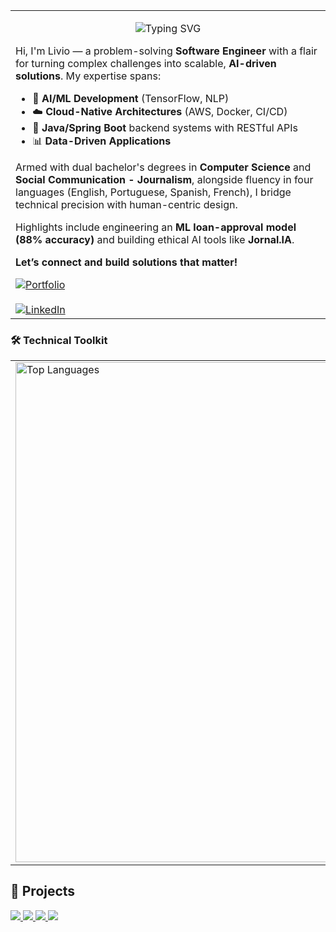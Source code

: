 <div align="center">
  <table>
    <tr>
      <td>
        <p align="center">
          <img src="https://readme-typing-svg.herokuapp.com?font=Fira+Code&pause=800&color=02c39a&center=true&vCenter=true&width=435&lines=Livio+A.+M.;Software+Engineer;AI%2FML+Developer;Scalable+%26+Ethical+Solutions" alt="Typing SVG" />
        </p>
        <p>Hi, I'm Livio — a problem-solving <strong>Software Engineer</strong> with a flair for turning complex challenges into scalable, <strong>AI-driven solutions</strong>. My expertise spans:</p>
        <ul>
          <li>🧠 <strong>AI/ML Development</strong> (TensorFlow, NLP)</li>
          <li>☁️ <strong>Cloud-Native Architectures</strong> (AWS, Docker, CI/CD)</li>
          <li>🚀 <strong>Java/Spring Boot</strong> backend systems with RESTful APIs</li>
          <li>📊 <strong>Data-Driven Applications</strong></li>
        </ul>
        <p>Armed with dual bachelor's degrees in <strong>Computer Science</strong> and <strong>Social Communication - Journalism</strong>, alongside fluency in four languages (English, Portuguese, Spanish, French), I bridge technical precision with human-centric design.</p>
        <p>Highlights include engineering an <strong>ML loan-approval model (88% accuracy)</strong> and building ethical AI tools like <strong>Jornal.IA</strong>.</p>
        <p><strong>Let’s connect and build solutions that matter!</strong></p>
        <a href="https://livioam.github.io/livio-portfolio/">
          <img src="https://img.shields.io/badge/View%20My%20Portfolio-02c39a?style=for-the-badge&logo=firefox&logoColor=white" alt="Portfolio">
        </a>
        <br><br>
        <a href="https://linkedin.com/in/livioam">
          <img src="https://img.shields.io/badge/LinkedIn-0A66C2?style=for-the-badge&logo=linkedin&logoColor=white" alt="LinkedIn">
        </a>
      </td>
    </tr>
  </table>
</div>

### 🛠 **Technical Toolkit** <table>
  <tr>
    <td>
      <img src="https://github-readme-stats.vercel.app/api/top-langs/?username=livioangelim&layout=compact&theme=highcontrast&bg_color=0f4c81&title_color=02c39a&text_color=ffffff"
           alt="Top Languages" width="800" />
    </td>
    <td>
        <img src="https://img.shields.io/badge/Python-3776AB?style=for-the-badge&logo=python&logoColor=white" />
        <img src="https://img.shields.io/badge/Java-ED8B00?style=for-the-badge&logo=java&logoColor=white" />
        <img src="https://img.shields.io/badge/Spring%20Boot-6DB33F?style=for-the-badge&logo=spring-boot&logoColor=white" />
        <img src="https://img.shields.io/badge/TensorFlow-FF6F00?style=for-the-badge&logo=tensorflow&logoColor=white" />
        <img src="https://img.shields.io/badge/NLP-5F9EA0?style=for-the-badge&logo=openai&logoColor=white" /> <img src="https://img.shields.io/badge/AWS-232F3E?style=for-the-badge&logo=amazon-aws&logoColor=white" />
        <img src="https://img.shields.io/badge/Docker-2496ED?style=for-the-badge&logo=docker&logoColor=white" />
        <img src="https://img.shields.io/badge/MySQL-4479A1?style=for-the-badge&logo=mysql&logoColor=white" />
        <img src="https://img.shields.io/badge/JavaScript-F7DF1E?style=for-the-badge&logo=javascript&logoColor=black" />
        <img src="https://img.shields.io/badge/React-20232A?style=for-the-badge&logo=react&logoColor=61DAFB" />
        <img src="https://img.shields.io/badge/Angular-DD0031?style=for-the-badge&logo=angular&logoColor=white" />
        <img src="https://img.shields.io/badge/Node.js-339933?style=for-the-badge&logo=nodedotjs&logoColor=white" />
        <img src="https://img.shields.io/badge/GitHub-181717?style=for-the-badge&logo=github&logoColor=white" />
        <img src="https://img.shields.io/badge/Linux-FCC624?style=for-the-badge&logo=linux&logoColor=black" />
        <img src="https://img.shields.io/badge/Jira-0052CC?style=for-the-badge&logo=jira&logoColor=white" />
    </td>
  </tr>
</table>

## 📂 Projects
<a href="https://github.com/livioam/loan-eligibility-checker">
  <img src="https://github-readme-stats.vercel.app/api/pin/?username=livioangelim&repo=loan-eligibility-checker&bg_color=0f4c81&title_color=02c39a&text_color=ffffff&icon_color=02c39a&hide_border=true" />
</a>
<a href="https://github.com/livioam/parcel-service-routing-program">
  <img src="https://github-readme-stats.vercel.app/api/pin/?username=livioangelim&repo=parcel-service-routing-program&bg_color=0f4c81&title_color=02c39a&text_color=ffffff&icon_color=02c39a&hide_border=true" />
</a>
<a href="https://github.com/livioam/eduflow-system">
  <img src="https://github-readme-stats.vercel.app/api/pin/?username=livioangelim&repo=eduflow-system&bg_color=0f4c81&title_color=02c39a&text_color=ffffff&icon_color=02c39a&hide_border=true" />
</a>
<a href="https://github.com/livioam/global-application-suite">
  <img src="https://github-readme-stats.vercel.app/api/pin/?username=livioangelim&repo=global-application-suite&bg_color=0f4c81&title_color=02c39a&text_color=ffffff&icon_color=02c39a&hide_border=true" />
</a>
